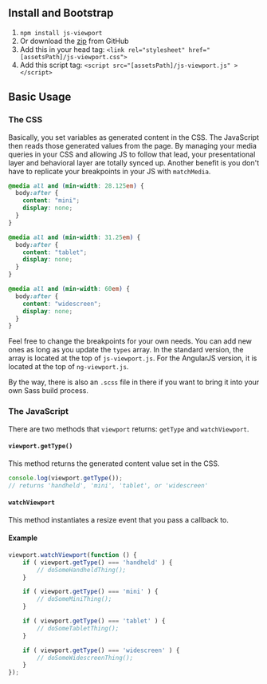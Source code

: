 ## Install and Bootstrap

1. `npm install js-viewport`
2. Or download the [zip](https://github.com/MattTurnure/js-viewport/archive/master.zip) from GitHub
3. Add this in your head tag: `<link rel="stylesheet" href="[assetsPath]/js-viewport.css">`
4. Add this script tag: `<script src="[assetsPath]/js-viewport.js" ></script>`

## Basic Usage

### The CSS

Basically, you set variables as generated content in the CSS. The JavaScript then reads those generated values from the page. By managing your media queries in your CSS and allowing JS to follow that lead, your presentational layer and behavioral layer are totally synced up. Another benefit is you don't have to replicate your breakpoints in your JS with `matchMedia`.

``` css
@media all and (min-width: 28.125em) {
  body:after {
    content: "mini";
    display: none;
  }
}

@media all and (min-width: 31.25em) {
  body:after {
    content: "tablet";
    display: none;
  }
}

@media all and (min-width: 60em) {
  body:after {
    content: "widescreen";
    display: none;
  }
}
```

Feel free to change the breakpoints for your own needs. You can add new ones as long as you update the `types` array. In the standard version, the array is located at the top of `js-viewport.js`. For the AngularJS version, it is located at the top of `ng-viewport.js`.

By the way, there is also an `.scss` file in there if you want to bring it into your own Sass build process.

### The JavaScript

There are two methods that `viewport` returns: `getType` and `watchViewport`.

#### `viewport.getType()`

This method returns the generated content value set in the CSS.

``` javascript
console.log(viewport.getType());
// returns 'handheld', 'mini', 'tablet', or 'widescreen'
```

#### `watchViewport`

This method instantiates a resize event that you pass a callback to.

#### Example

``` javascript
viewport.watchViewport(function () {
    if ( viewport.getType() === 'handheld' ) {
        // doSomeHandheldThing();
    }

    if ( viewport.getType() === 'mini' ) {
        // doSomeMiniThing();
    }

    if ( viewport.getType() === 'tablet' ) {
        // doSomeTabletThing();
    }

    if ( viewport.getType() === 'widescreen' ) {
        // doSomeWidescreenThing();
    }
});
```